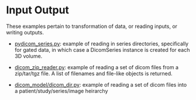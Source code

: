 # Input Output

These examples pertain to transformation of data, or reading inputs, or writing outputs.

 - [pydicom_series.py](pydicom_series.py): example of reading in series directories, specifically for gated data, in which case a DicomSeries instance is created for each 3D volume.

 - [dicom_zip_reader.py](dicom_zip_reader.py): example of reading a set of dicom files from a zip/tar/tgz file. A list of filenames and file-like objects is returned.

 - [dicom_model/dicom_dir.py](dicom_dir.py): example of reading a set of dicom files into a patient/study/series/image heirarchy
